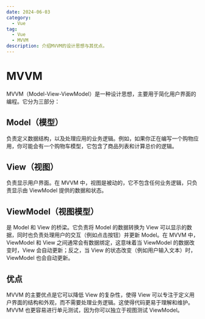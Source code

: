 ```yaml
---
date: 2024-06-03
category:
  - Vue
tag:
  - Vue
  - MVVM
description: 介绍MVVM的设计思想与其优点。
---
```


# MVVM

MVVM（Model-View-ViewModel）是一种设计思想，主要用于简化用户界面的编程。它分为三部分：

## **Model（模型）**

负责定义数据结构，以及处理应用的业务逻辑。例如，如果你正在编写一个购物应用，你可能会有一个购物车模型，它包含了商品列表和计算总价的逻辑。

## **View（视图）**

负责显示用户界面。在 MVVM 中，视图是被动的，它不包含任何业务逻辑，只负责显示由 ViewModel 提供的数据和状态。

## **ViewModel（视图模型）**

是 Model 和 View 的桥梁。它负责将 Model 的数据转换为 View 可以显示的数据，同时也负责处理用户的交互（例如点击按钮）并更新 Model。在 MVVM 中，ViewModel 和 View 之间通常会有数据绑定，这意味着当 ViewModel 的数据改变时，View 会自动更新；反之，当 View 的状态改变（例如用户输入文本）时，ViewModel 也会自动更新。

## 优点

MVVM 的主要优点是它可以降低 View 的复杂性，使得 View 可以专注于定义用户界面的结构和外观，而不需要处理业务逻辑。这使得代码更易于理解和维护。MVVM 也更容易进行单元测试，因为你可以独立于视图测试 ViewModel。
